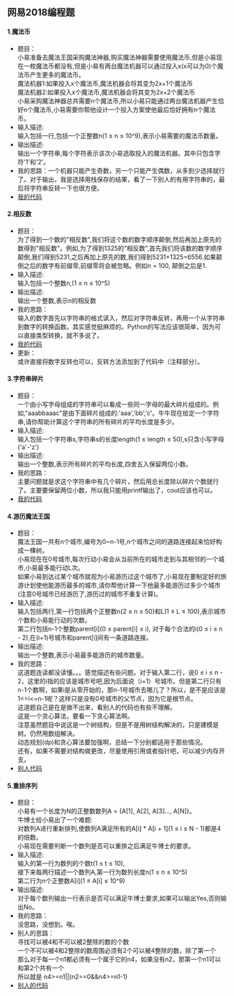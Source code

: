网易2018编程题
----
#### 1.魔法币
* 题目：<br>
小易准备去魔法王国采购魔法神器,购买魔法神器需要使用魔法币,但是小易现在一枚魔法币都没有,但是小易有两台魔法机器可以通过投入x(x可以为0)个魔法币产生更多的魔法币。<br>
魔法机器1:如果投入x个魔法币,魔法机器会将其变为2x+1个魔法币<br>
魔法机器2:如果投入x个魔法币,魔法机器会将其变为2x+2个魔法币<br>
小易采购魔法神器总共需要n个魔法币,所以小易只能通过两台魔法机器产生恰好n个魔法币,小易需要你帮他设计一个投入方案使他最后恰好拥有n个魔法币。 <br>
* 输入描述:<br>
输入包括一行,包括一个正整数n(1 ≤ n ≤ 10^9),表示小易需要的魔法币数量。<br>
* 输出描述:<br>
输出一个字符串,每个字符表示该次小易选取投入的魔法机器。其中只包含字符'1'和'2'。<br>
* 我的思路：一个机器只能产生奇数，另一个只能产生偶数，从多到少选择就行了。对于输出，我是选择用栈保存的结果，看了一下别人的有用字符串的，最后将字符串反转一下也很方便。
* [我的代码](https://github.com/Tramac/NewCoder/blob/master/WangYi2018/MagicCoin.cpp)<br>
#### 2.相反数
* 题目：<br>
为了得到一个数的"相反数",我们将这个数的数字顺序颠倒,然后再加上原先的数得到"相反数"。例如,为了得到1325的"相反数",首先我们将该数的数字顺序颠倒,我们得到5231,之后再加上原先的数,我们得到5231+1325=6556.如果颠倒之后的数字有前缀零,前缀零将会被忽略。例如n = 100, 颠倒之后是1. 
* 输入描述:<br>
输入包括一个整数n,(1 ≤ n ≤ 10^5)
* 输出描述:<br>
输出一个整数,表示n的相反数<br>
* 我的思路：<br>
输入的数字首先以字符串的格式读入，然后对字符串反转，再用一个从字符串到数字的转换函数。其实感觉挺麻烦的。Python的写法应该很简单，因为可以直接类型转换，就不多说了。<br>
* [我的代码](https://github.com/Tramac/NewCoder/blob/master/WangYi2018/OppsiteNumber.cpp)
* 更新：<br>
或许直接将数字反转也可以，反转方法添加到了代码中（注释部分）。<br>
#### 3.字符串碎片
* 题目：<br>
一个由小写字母组成的字符串可以看成一些同一字母的最大碎片组成的。例如,"aaabbaaac"是由下面碎片组成的:'aaa','bb','c'。牛牛现在给定一个字符串,请你帮助计算这个字符串的所有碎片的平均长度是多少。<br>
* 输入描述:<br>
输入包括一个字符串s,字符串s的长度length(1 ≤ length ≤ 50),s只含小写字母('a'-'z')<br>
* 输出描述:<br>
输出一个整数,表示所有碎片的平均长度,四舍五入保留两位小数。<br>
* 我的思路：<br>
主要问题就是求这个字符串中有几个碎片，然后用总长度除以碎片个数就行了。主要要保留两位小数，所以我只能用printf输出了，cout应该也可以。
* [我的代码](https://github.com/Tramac/NewCoder/blob/master/WangYi2018/StringPieces.cpp)<br>
#### 4.游历魔法王国
* 题目：<br>
魔法王国一共有n个城市,编号为0~n-1号,n个城市之间的道路连接起来恰好构成一棵树。<br>
小易现在在0号城市,每次行动小易会从当前所在的城市走到与其相邻的一个城市,小易最多能行动L次。<br>
如果小易到达过某个城市就视为小易游历过这个城市了,小易现在要制定好的旅游计划使他能游历最多的城市,请你帮他计算一下他最多能游历过多少个城市(注意0号城市已经游历了,游历过的城市不重复计算)。 <br>
* 输入描述:<br>
输入包括两行,第一行包括两个正整数n(2 ≤ n ≤ 50)和L(1 ≤ L ≤ 100),表示城市个数和小易能行动的次数。<br>
第二行包括n-1个整数parent[i](0 ≤ parent[i] ≤ i), 对于每个合法的i(0 ≤ i ≤ n - 2),在(i+1)号城市和parent[i]间有一条道路连接。<br>
* 输出描述:<br>
输出一个整数,表示小易最多能游历的城市数量。<br>
* 我的思路：<br>
这道题连读都没读懂。。。感觉描述有些问题。对于输入第二行，说0 ≤ i ≤ n - 2，这里的i指的应该是城市号吧,因为后面说（i+1）号城市。但是第二行只有n-1个数啊，如果i是从零开始的，那n-1号城市去哪儿了？所以，是不是应该是1<=i<=n-1呢？这样只是没有0号城市的父节点，因为它是根节点。<br>
这道题自己是在是做不出来，看别人的代码也有些不理解。<br>
这是一个贪心算法，要看一下贪心算法啊。<br>
注意虽然题目中说这是一个树结构，但是不是用树结构解决的，只是建模是树。仍然用数组解决。<br>
动态规划(dp)和贪心算法要加强啊，总结一下分别都适用于那些情况。<br>
还有，如果不需要对结构做更改，尽量使用引用或者指针吧，可以减少内存开支。<br>
* [别人代码](https://github.com/Tramac/NewCoder/blob/master/WangYi2018/MostVisited.cpp)
#### 5.重排序列
* 题目：<br>
小易有一个长度为N的正整数数列A = {A[1], A[2], A[3]..., A[N]}。<br>
牛博士给小易出了一个难题:<br>
对数列A进行重新排列,使数列A满足所有的A[i] * A[i + 1](1 ≤ i ≤ N - 1)都是4的倍数。<br>
小易现在需要判断一个数列是否可以重排之后满足牛博士的要求。 <br>
* 输入描述:<br>
输入的第一行为数列的个数t(1 ≤ t ≤ 10),<br>
接下来每两行描述一个数列A,第一行为数列长度n(1 ≤ n ≤ 10^5)<br>
第二行为n个正整数A[i](1 ≤ A[i] ≤ 10^9)<br>
* 输出描述:<br>
对于每个数列输出一行表示是否可以满足牛博士要求,如果可以输出Yes,否则输出No。<br>
* 我的思路：<br>
没思路，没想到。唉。<br>
* 别人的思路：<br>
寻找可以被4和不可以被2整除的数的个数<br>
一个不可以被4和2整除的数周围必须有2个可以被4整除的数，除了第一个<br>
那么对于每一个n1都必须有一个属于它的n4，如果没有n2，那第一个n1可以和第2个共有一个<br>
所以就是 n4>=n1||(n2==0&&n4>=n1-1)<br>
* [别人的代码](https://github.com/Tramac/NewCoder/blob/master/WangYi2018/RerrangeSequence.cpp)
